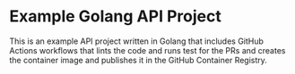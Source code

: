 # Example Golang API Project

This is an example API project written in Golang that includes GitHub Actions
workflows that lints the code and runs test for the PRs and creates the
container image and publishes it in the GitHub Container Registry.
